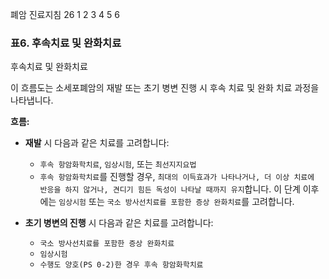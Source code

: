 폐암 진료지침
<PAGE>26
1 2 3 4 5 6

### 표6. 후속치료 및 완화치료

후속치료 및 완화치료

이 흐름도는 소세포폐암의 재발 또는 초기 병변 진행 시 후속 치료 및 완화 치료 과정을 나타냅니다.

**흐름:**
*   **재발** 시 다음과 같은 치료를 고려합니다:
    *   `후속 항암화학치료`, `임상시험`, 또는 `최선지지요법`
    *   `후속 항암화학치료`를 진행할 경우, `최대의 이득효과가 나타나거나, 더 이상 치료에 반응을 하지 않거나, 견디기 힘든 독성이 나타날 때까지 유지`합니다. 이 단계 이후에는 `임상시험` 또는 `국소 방사선치료를 포함한 증상 완화치료`를 고려합니다.

*   **초기 병변의 진행** 시 다음과 같은 치료를 고려합니다:
    *   `국소 방사선치료를 포함한 증상 완화치료`
    *   `임상시험`
    *   `수행도 양호(PS 0-2)한 경우 후속 항암화학치료`
